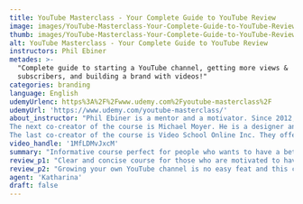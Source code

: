 ```yaml
---
title: YouTube Masterclass - Your Complete Guide to YouTube Review
image: images/YouTube-Masterclass-Your-Complete-Guide-to-YouTube-Review.jpeg
thumb: images/YouTube-Masterclass-Your-Complete-Guide-to-YouTube-Review.jpeg
alt: YouTube Masterclass - Your Complete Guide to YouTube Review
instructors: Phil Ebiner
metades: >-
  "Complete guide to starting a YouTube channel, getting more views &
  subscribers, and building a brand with videos!"
categories: branding
language: English
udemyUrlenc: https%3A%2F%2Fwww.udemy.com%2Fyoutube-masterclass%2F
udemyUrl: 'https://www.udemy.com/youtube-masterclass/'
about_instructor: "Phil Ebiner is a mentor and a motivator. Since 2012, he has been teaching thousands of people different skills. The courses that he creates help people to earn more money and have the lifestyle that they have dreamed of. 
The next co-creator of the course is Michael Moyer. He is a designer and fabricator. He loves to experiment and create various things in his shop. He has a YouTube channel together with his wife.
The last co-creator of the course is Video School Online Inc. They offer various courses for a wide variety of skills and have made it available for a lot of people who want to learn."
video_handle: '1MfLDMvJxcM'
summary: "Informative course perfect for people who wants to have a better YouTube channel. Lessons were easy to follow and the instructors are very supportive"
review_p1: "Clear and concise course for those who are motivated to have their own successful YouTube channel. Each module is interesting and short in order to avoid being dull. The walk-through was very easy to follow and understand. Very informative and covers a lot of important aspect about setting up your own channel. It gives out a lot of advice to those who are just starting. Lots of new things were shown which makes the course fit even for those who have intermediate knowledge on the topic. The energy of the instructors plus the resources available provides the students with a very good environment for learning."
review_p2: "Growing your own YouTube channel is no easy feat and this course aims to support people who feel overwhelmed. The instructors are experienced and are good at delivering the course content. They are supportive of their students and gives out great tips and advice. They also make sure to give examples that can be related in real life and inspires people to start their own channel. The whole course helps students to have a solid background on the social media site. If you are technically challenged and you want to present yourself in a better way, this course is perfect for you."
agent: 'Katharina'
draft: false
---
```


